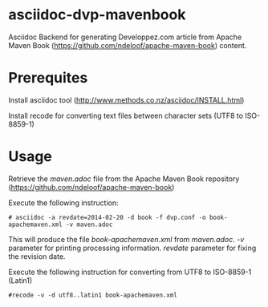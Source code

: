 asciidoc-dvp-mavenbook
======================

Asciidoc Backend for generating Developpez.com article from Apache Maven Book (https://github.com/ndeloof/apache-maven-book) content.

Prerequites
===========

Install asciidoc tool (http://www.methods.co.nz/asciidoc/INSTALL.html)

Install recode for converting text files between character sets (UTF8 to ISO-8859-1)

Usage
=====

Retrieve the _maven.adoc_ file from the Apache Maven Book repository (https://github.com/ndeloof/apache-maven-book)

Execute the following instruction:

    # asciidoc -a revdate=2014-02-20 -d book -f dvp.conf -o book-apachemaven.xml -v maven.adoc

This will produce the file _book-apachemaven.xml_ from _maven.adoc_. _-v_ parameter for printing processing information. _revdate_ parameter for fixing the revision date.

Execute the following instruction for converting from UTF8 to ISO-8859-1 (Latin1) 

    #recode -v -d utf8..latin1 book-apachemaven.xml

